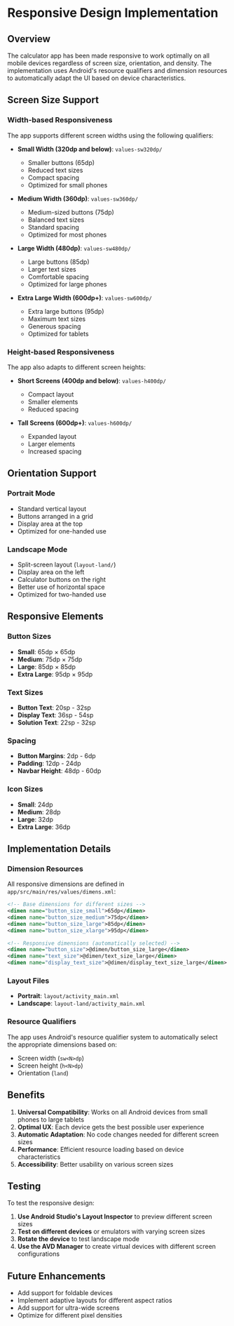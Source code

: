 # Responsive Design Implementation

## Overview
The calculator app has been made responsive to work optimally on all mobile devices regardless of screen size, orientation, and density. The implementation uses Android's resource qualifiers and dimension resources to automatically adapt the UI based on device characteristics.

## Screen Size Support

### Width-based Responsiveness
The app supports different screen widths using the following qualifiers:

- **Small Width (320dp and below)**: `values-sw320dp/`
  - Smaller buttons (65dp)
  - Reduced text sizes
  - Compact spacing
  - Optimized for small phones

- **Medium Width (360dp)**: `values-sw360dp/`
  - Medium-sized buttons (75dp)
  - Balanced text sizes
  - Standard spacing
  - Optimized for most phones

- **Large Width (480dp)**: `values-sw480dp/`
  - Large buttons (85dp)
  - Larger text sizes
  - Comfortable spacing
  - Optimized for large phones

- **Extra Large Width (600dp+)**: `values-sw600dp/`
  - Extra large buttons (95dp)
  - Maximum text sizes
  - Generous spacing
  - Optimized for tablets

### Height-based Responsiveness
The app also adapts to different screen heights:

- **Short Screens (400dp and below)**: `values-h400dp/`
  - Compact layout
  - Smaller elements
  - Reduced spacing

- **Tall Screens (600dp+)**: `values-h600dp/`
  - Expanded layout
  - Larger elements
  - Increased spacing

## Orientation Support

### Portrait Mode
- Standard vertical layout
- Buttons arranged in a grid
- Display area at the top
- Optimized for one-handed use

### Landscape Mode
- Split-screen layout (`layout-land/`)
- Display area on the left
- Calculator buttons on the right
- Better use of horizontal space
- Optimized for two-handed use

## Responsive Elements

### Button Sizes
- **Small**: 65dp × 65dp
- **Medium**: 75dp × 75dp
- **Large**: 85dp × 85dp
- **Extra Large**: 95dp × 95dp

### Text Sizes
- **Button Text**: 20sp - 32sp
- **Display Text**: 36sp - 54sp
- **Solution Text**: 22sp - 32sp

### Spacing
- **Button Margins**: 2dp - 6dp
- **Padding**: 12dp - 24dp
- **Navbar Height**: 48dp - 60dp

### Icon Sizes
- **Small**: 24dp
- **Medium**: 28dp
- **Large**: 32dp
- **Extra Large**: 36dp

## Implementation Details

### Dimension Resources
All responsive dimensions are defined in `app/src/main/res/values/dimens.xml`:

```xml
<!-- Base dimensions for different sizes -->
<dimen name="button_size_small">65dp</dimen>
<dimen name="button_size_medium">75dp</dimen>
<dimen name="button_size_large">85dp</dimen>
<dimen name="button_size_xlarge">95dp</dimen>

<!-- Responsive dimensions (automatically selected) -->
<dimen name="button_size">@dimen/button_size_large</dimen>
<dimen name="text_size">@dimen/text_size_large</dimen>
<dimen name="display_text_size">@dimen/display_text_size_large</dimen>
```

### Layout Files
- **Portrait**: `layout/activity_main.xml`
- **Landscape**: `layout-land/activity_main.xml`

### Resource Qualifiers
The app uses Android's resource qualifier system to automatically select the appropriate dimensions based on:
- Screen width (`sw<N>dp`)
- Screen height (`h<N>dp`)
- Orientation (`land`)

## Benefits

1. **Universal Compatibility**: Works on all Android devices from small phones to large tablets
2. **Optimal UX**: Each device gets the best possible user experience
3. **Automatic Adaptation**: No code changes needed for different screen sizes
4. **Performance**: Efficient resource loading based on device characteristics
5. **Accessibility**: Better usability on various screen sizes

## Testing

To test the responsive design:

1. **Use Android Studio's Layout Inspector** to preview different screen sizes
2. **Test on different devices** or emulators with varying screen sizes
3. **Rotate the device** to test landscape mode
4. **Use the AVD Manager** to create virtual devices with different screen configurations

## Future Enhancements

- Add support for foldable devices
- Implement adaptive layouts for different aspect ratios
- Add support for ultra-wide screens
- Optimize for different pixel densities 